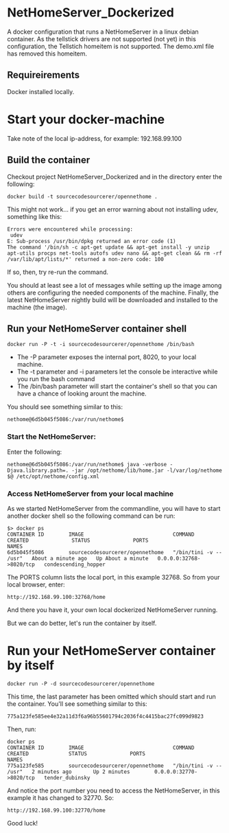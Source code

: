 # NetHomeServer_Dockerized
A docker configuration that runs a NetHomeServer in a linux debian container.
As the tellstick drivers are not supported (not yet) in this configuration, the Tellstich homeitem is not supported.
The demo.xml file has removed this homeitem.

## Requireirements
Docker installed locally.

# Start your docker-machine
Take note of the local ip-address, for example: 192.168.99.100

## Build the container
Checkout project NetHomeServer_Dockerized and in the directory enter the following:

    docker build -t sourcecodesourcerer/opennethome .

This might not work... if you get an error warning about not installing udev, something like this:

    Errors were encountered while processing: 
     udev
    E: Sub-process /usr/bin/dpkg returned an error code (1)
    The command '/bin/sh -c apt-get update && apt-get install -y unzip apt-utils procps net-tools autofs udev nano && apt-get clean && rm -rf /var/lib/apt/lists/*' returned a non-zero code: 100

If so, then, try re-run the command.

You should at least see a lot of messages while setting up the image among others are configuring the needed components of the machine.
Finally, the latest NetHomeServer nightly build will be downloaded and installed to the machine (the image).

## Run your NetHomeServer container shell

    docker run -P -t -i sourcecodesourcerer/opennethome /bin/bash

* The -P parameter exposes the internal port, 8020, to your local machine.
* The -t parameter and -i parameters let the console be interactive while you run the bash command
* The /bin/bash parameter will start the container's shell so that you can have a chance of looking arount the machine.

You should see something similar to this:

    nethome@6d5b045f5086:/var/run/nethome$ 

### Start the NetHomeServer:
Enter the following:

    nethome@6d5b045f5086:/var/run/nethome$ java -verbose -Djava.library.path=. -jar /opt/nethome/lib/home.jar -l/var/log/nethome $@ /etc/opt/nethome/config.xml

### Access NetHomeServer from your local machine
As we started NetHomeServer from the commandline, you will have to start another docker shell so the following command can be run:

    $> docker ps
    CONTAINER ID        IMAGE                             COMMAND                  CREATED              STATUS              PORTS                     NAMES
    6d5b045f5086        sourcecodesourcerer/opennethome   "/bin/tini -v -- /usr"   About a minute ago   Up About a minute   0.0.0.0:32768->8020/tcp   condescending_hopper

The PORTS column lists the local port, in this example 32768. So from your local browser, enter:

    http://192.168.99.100:32768/home
  
And there you have it, your own local dockerized NetHomeServer running.

But we can do better, let's run the container by itself.

# Run your NetHomeServer container by itself

    docker run -P -d sourcecodesourcerer/opennethome

This time, the last parameter has been omitted which should start and run the container. You'll see something similar to this:

    775a123fe585ee4e32a11d3f6a96b55601794c2036f4c4415bac27fc099d9823

Then, run:

    docker ps
    CONTAINER ID        IMAGE                             COMMAND                  CREATED             STATUS              PORTS                     NAMES
    775a123fe585        sourcecodesourcerer/opennethome   "/bin/tini -v -- /usr"   2 minutes ago       Up 2 minutes        0.0.0.0:32770->8020/tcp   tender_dubinsky

And notice the port number you need to access the NetHomeServer, in this example it has changed to 32770. So:

    http://192.168.99.100:32770/home

Good luck!
